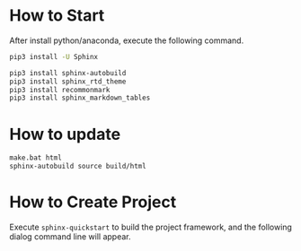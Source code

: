 # How to Start
After install python/anaconda, execute the following command. 
```bash
pip3 install -U Sphinx

pip3 install sphinx-autobuild
pip3 install sphinx_rtd_theme
pip3 install recommonmark
pip3 install sphinx_markdown_tables
```
# How to update
```bash
make.bat html
sphinx-autobuild source build/html
```
# How to Create Project
Execute `sphinx-quickstart` to build the project framework, and the following dialog command line will appear.